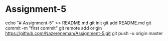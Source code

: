 # Assignment-5
echo "# Assignment-5" >> README.md
git init
git add README.md
git commit -m "first commit"
git remote add origin https://github.com/Nazereneman/Assignment-5.git
git push -u origin master
